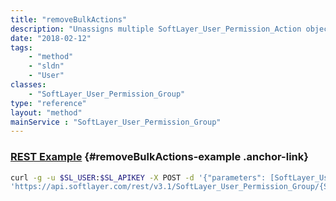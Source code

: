 ```yaml
---
title: "removeBulkActions"
description: "Unassigns multiple SoftLayer_User_Permission_Action objects from the group. "
date: "2018-02-12"
tags:
    - "method"
    - "sldn"
    - "User"
classes:
    - "SoftLayer_User_Permission_Group"
type: "reference"
layout: "method"
mainService : "SoftLayer_User_Permission_Group"
---
```


### [REST Example](#removeBulkActions-example) <a href="/article/rest/"><i class="fas fa-question"></i></a> {#removeBulkActions-example .anchor-link} 
```bash
curl -g -u $SL_USER:$SL_APIKEY -X POST -d '{"parameters": [SoftLayer_User_Permission_Action]}' \
'https://api.softlayer.com/rest/v3.1/SoftLayer_User_Permission_Group/{SoftLayer_User_Permission_GroupID}/removeBulkActions'
```
